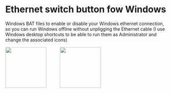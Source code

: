 # Ethernet switch button fow Windows
Windows BAT files to enable or disable your Windows ethernet connection, so you can run Windows offline without unpligging the Ethernet cable
(I use Windows desktop shortcuts to be able to run them as Administrator and change the associated icons)  

<img src="https://github.com/jmbalaguer/Internet-Switch-button/blob/main/ethernet-off.png" width="128" height="128">&nbsp;&nbsp;&nbsp;&nbsp;&nbsp;&nbsp;&nbsp;&nbsp;&nbsp;&nbsp;&nbsp;<img src="https://github.com/jmbalaguer/Internet-Switch-button/blob/main/ethernet-on.png" width="128" height="128">

